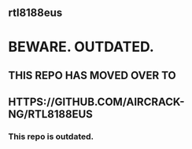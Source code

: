 ## rtl8188eus

# BEWARE. OUTDATED.
## THIS REPO HAS MOVED OVER TO
## HTTPS://GITHUB.COM/AIRCRACK-NG/RTL8188EUS

### This repo is outdated.

